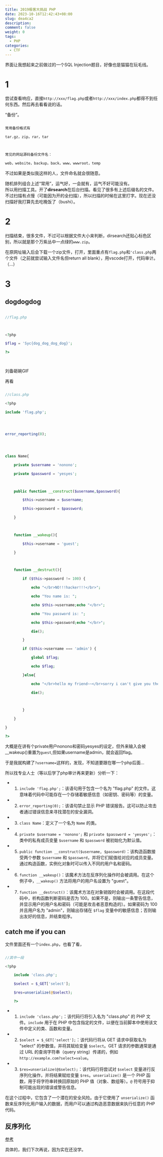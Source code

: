 ```yaml
---
title: 2019极客大挑战 PHP
date: 2023-10-16T12:42:43+08:00
slug: dea4ca2
description: 
comment: false
weight: 0
tags: 
  - PHP
categories:
  - CTF
---
```


界面让我想起来之前做过的一个SQL Injection题目，好像也是猫猫在玩毛线。

# 1

  

尝试查看响应，直接`http://xxx/flag.php`或者`http://xxx/index.php`都得不到任何东西。然后再去看看说的话。

“备份”。

```txt

常用备份格式有

tar.gz，zip，rar，tar

  

常见的网站源码备份文件名：

web，website，backup，back，www，wwwroot，temp

```

<!-- more -->

  

不过如果是类似我这样的人，文件命名就会很随意。

  

随机排列组合上述“常用”，运气好，一会就有，运气不好可能没有。<br>所以用扫描工具。开了**dirsearch**在后台扫描。看见了很多有上述后缀名的文件。<br>不过扫描有点慢（可能因为开的全扫描），所以扫描的时候在这里打字。现在还没扫描好我打算先去吃晚饭了（bushi）。

  

# 2

扫描结束，很多文件，不过可以根据文件大小来判断，dirsearch还贴心标色区别，所以就是那个万紫丛中一点绿的`www.zip`。

在原网址输入后会下载一个zip文件，打开，里面重点有`flag.php`和`'class.php`两个文件（之前就尝试输入文件名但return all blank），用vscode打开，代码审计。（...）

  

# 3

## dogdogdog

  

```php

//flag.php

  

<?php

$flag = 'Syc{dog_dog_dog_dog}';

?>

  

```

刘备砸碗GIF<br>

再看

```php

//class.php

<?php

include 'flag.php';

  
  

error_reporting(0);

  
  

class Name{

    private $username = 'nonono';

    private $password = 'yesyes';

  

    public function __construct($username,$password){

        $this->username = $username;

        $this->password = $password;

    }

  

    function __wakeup(){

        $this->username = 'guest';

    }

  

    function __destruct(){

        if ($this->password != 100) {

            echo "</br>NO!!!hacker!!!</br>";

            echo "You name is: ";

            echo $this->username;echo "</br>";

            echo "You password is: ";

            echo $this->password;echo "</br>";

            die();

        }

        if ($this->username === 'admin') {

            global $flag;

            echo $flag;

        }else{

            echo "</br>hello my friend~~</br>sorry i can't give you the flag!";

            die();

  

        }

    }

}

?>

```

大概是在讲有个private用户nonono和密码yesyes的设定，但外来输入会被__wakeup()重置为`guest`,但如果username是admin，就会返回flag。

于是我就构建了`?username=`这样的，发现，不知道要跟在哪一个php后面...

所以找专业人士（等以后学了php审计再来更新）分析一下：

  
  
  

- 1. `include 'flag.php';`：该语句用于包含一个名为 "flag.php" 的文件。这意味着代码中可能存在一个存储着敏感信息（如密钥、密码等）的变量。

  

- 2. `error_reporting(0);`：该语句禁止显示 PHP 错误报告。这可以防止攻击者通过错误信息来寻找潜在的安全漏洞。

  

- 3. `class Name`：定义了一个名为 `Name` 的类。

  

- 4. `private $username = 'nonono';` 和 `private $password = 'yesyes';`：类中的私有成员变量 `$username` 和 `$password` 被初始化为默认值。

  

- 5. `public function __construct($username, $password)`：该构造函数接受两个参数 `$username` 和 `$password`，并将它们赋值给对应的成员变量。通过构造函数，实例化对象时可以传入不同的用户名和密码。

  

- 6. `function __wakeup()`：该魔术方法在反序列化操作时会被调用。在这个例子中，`__wakeup()` 方法将用户的用户名设置为 "guest"。

  

- 7. `function __destruct()`：该魔术方法在对象销毁时会被调用。在这段代码中，析构函数判断密码是否为 100。如果不是，则输出一条警告信息，并显示用户的用户名和密码（可能是攻击者恶意构造的）。如果密码为 100 并且用户名为 "admin"，则输出存储在 `$flag` 变量中的敏感信息；否则输出友好的信息，并结束程序。

  

## catch me if you can

  

文件里面还有一个`index.php`，也看了看，

```php

//其中一段

<?php

    include 'class.php';

    $select = $_GET['select'];

    $res=unserialize(@$select);

    ?>

```

  
  

- 1. `include 'class.php';`：该代码行将引入名为 "class.php" 的 PHP 文件。`include` 用于在 PHP 中包含指定的文件，以便在当前脚本中使用该文件中定义的类、函数和变量。

  

- 2. `$select = $_GET['select'];`：该代码行将从 GET 请求中获取名为 "select" 的参数值，并将其赋给变量 `$select`。GET 请求的参数通常是通过 URL 的查询字符串（query string）传递的，例如 `http://example.com?select=value`。

  

- 3. `$res=unserialize(@$select);`：该代码行将尝试对 `$select` 变量进行反序列化操作，并将结果赋给变量 `$res`。`unserialize()` 是一个 PHP 函数，用于将字符串转换回原始的 PHP 值（对象、数组等）。`@` 符号用于抑制可能出现的错误或警告信息。

  

在这个过程中，它包含了一个潜在的安全风险。由于它使用了 `unserialize()` 函数来反序列化用户输入的数据，而用户可以通过构造恶意数据来执行任意的 PHP 代码。

  

## 反序列化

  

<a href=https://blog.csdn.net/solitudi/article/details/113588692>参考</a>

具体的，我们下次再说，因为实在还没学。
